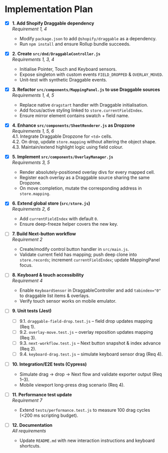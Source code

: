 # Implementation Plan

- [x] **1. Add Shopify Draggable dependency**  
  *Requirement 1, 4*  
  - Modify `package.json` to add `@shopify/draggable` as a dependency.  
  - Run `npm install` and ensure Rollup bundle succeeds.

- [x] **2. Create `src/dnd/DraggableController.js`**  
  *Requirements 1, 3, 4*  
  - Initialise Pointer, Touch and Keyboard sensors.  
  - Expose singleton with custom events `FIELD_DROPPED` & `OVERLAY_MOVED`.  
  - Unit-test with synthetic Draggable events.

- [x] **3. Refactor `src/components/MappingPanel.js` to use Draggable sources**  
  *Requirements 1, 4, 5*  
  - Replace native `dragstart` handler with Draggable initialisation.  
  - Add focus/active styling linked to `store.currentFieldIndex`.  
  - Ensure mirror element contains swatch + field name.

- [x] **4. Enhance `src/components/SheetRenderer.js` as Dropzone**  
  *Requirements 1, 5, 6*  
  4.1. Integrate Draggable Dropzone for `<td>` cells.  
  4.2. On drop, update `store.mapping` without altering the object shape.  
  4.3. Maintain/extend highlight logic using field colour.

- [x] **5. Implement `src/components/OverlayManager.js`**  
  *Requirements 3, 5*  
  - Render absolutely-positioned overlay divs for every mapped cell.  
  - Register each overlay as a Draggable source sharing the same Dropzone.  
  - On move completion, mutate the corresponding address in `store.mapping`.

- [x] **6. Extend global store (`src/store.js`)**  
  *Requirements 2, 6*  
  - Add `currentFieldIndex` with default `0`.  
  - Ensure deep-freeze helper covers the new key.

- [ ] **7. Build Next-button workflow**  
  *Requirement 2*  
  - Create/modify control button handler in `src/main.js`.  
  - Validate current field has mapping; push deep clone into `store.records`; increment `currentFieldIndex`; update MappingPanel focus.

- [ ] **8. Keyboard & touch accessibility**  
  *Requirement 4*  
  - Enable `KeyboardSensor` in DraggableController and add `tabindex="0"` to draggable list items & overlays.  
  - Verify touch sensor works on mobile emulator.

- [ ] **9. Unit tests (Jest)**  
  - [ ] 9.1. `draggable-field-drop.test.js` – field drop updates mapping (Req 1).  
  - [ ] 9.2. `overlay-move.test.js` – overlay reposition updates mapping (Req 3).  
  - [ ] 9.3. `next-workflow.test.js` – Next button snapshot & index advance (Req 2).  
  - [ ] 9.4. `keyboard-drag.test.js` – simulate keyboard sensor drag (Req 4).

- [ ] **10. Integration/E2E tests (Cypress)**  
  - Simulate drag → drop → Next flow and validate exporter output (Req 1–3).  
  - Mobile viewport long-press drag scenario (Req 4).

- [ ] **11. Performance test update**  
  *Requirement 7*  
  - Extend `tests/performance.test.js` to measure 100 drag cycles (<200 ms scripting budget).

- [ ] **12. Documentation**  
  *All requirements*  
  - Update `README.md` with new interaction instructions and keyboard shortcuts.
